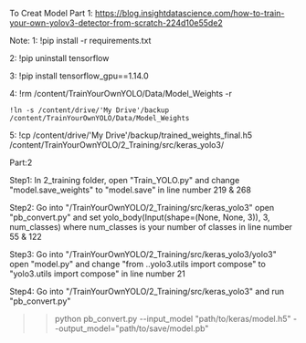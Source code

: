 To Creat Model
Part 1:
https://blog.insightdatascience.com/how-to-train-your-own-yolov3-detector-from-scratch-224d10e55de2

Note:
1:  !pip install -r requirements.txt

2:  !pip uninstall tensorflow

3:  !pip install tensorflow_gpu==1.14.0

4:  !rm /content/TrainYourOwnYOLO/Data/Model_Weights -r
    
    
    !ln -s /content/drive/'My Drive'/backup /content/TrainYourOwnYOLO/Data/Model_Weights
    
5:  !cp  /content/drive/'My Drive'/backup/trained_weights_final.h5 /content/TrainYourOwnYOLO/2_Training/src/keras_yolo3/

Part:2

Step1: In 2_training folder, open "Train_YOLO.py" and change "model.save_weights" to "model.save" in line number 219 & 268

Step2: Go into "/TrainYourOwnYOLO/2_Training/src/keras_yolo3" open "pb_convert.py" and set yolo_body(Input(shape=(None, None, 3)), 3, num_classes) where num_classes is your number of classes in line number 55 & 122

Step3: Go into "/TrainYourOwnYOLO/2_Training/src/keras_yolo3/yolo3" open "model.py" and change "from ..yolo3.utils import compose" to "yolo3.utils import compose"  in line number 21

Step4: Go into "/TrainYourOwnYOLO/2_Training/src/keras_yolo3" and run "pb_convert.py"
  >>python pb_convert.py --input_model "path/to/keras/model.h5" --output_model="path/to/save/model.pb"
